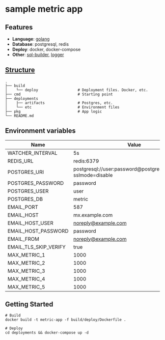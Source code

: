 # sample metric app

## Features
- **Language**: [golang](https://golang.org/doc/install#install)
- **Database**: postgresql, redis
- **Deploy**: docker, docker-compose
- **Other**: [sql-builder](github.com/Masterminds/squirrel), [logger](github.com/sirupsen/logrus)

## [Structure](https://github.com/golang-standards/project-layout)
```
.
├── build
│    └── deploy                  # Deployment files. Docker, etc.
├── cmd                          # Starting point
├── deployments
│    ├── artifacts               # Postgres, etc.
│    └── etc                     # Environment files
├── pkg                          # App logic
└── README.md
```

## Environment variables
Name | Value
------------ | -------------
WATCHER_INTERVAL|5s
REDIS_URL|redis:6379
POSTGRES_URI|postgresql://user:password@postgres:5432/metric?sslmode=disable
POSTGRES_PASSWORD|password
POSTGRES_USER|user
POSTGRES_DB|metric
EMAIL_PORT|587
EMAIL_HOST|mx.example.com
EMAIL_HOST_USER|noreply@example.com
EMAIL_HOST_PASSWORD|password
EMAIL_FROM|noreply@example.com
EMAIL_TLS_SKIP_VERIFY|true
MAX_METRIC_1|1000
MAX_METRIC_2|1000
MAX_METRIC_3|1000
MAX_METRIC_4|1000
MAX_METRIC_5|1000

## Getting Started
```shell script
# Build
docker build -t metric-app -f build/deploy/Dockerfile .

# Deploy
cd deployments && docker-compose up -d
```
